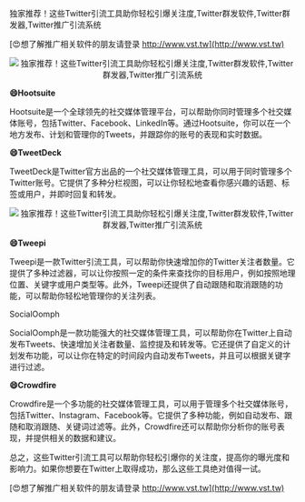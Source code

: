 独家推荐！这些Twitter引流工具助你轻松引爆关注度,Twitter群发软件,Twitter群发器,Twitter推广引流系统

[😍想了解推广相关软件的朋友请登录 http://www.vst.tw](http://www.vst.tw)

 <center><img src="https://vst.tw/MP4/tuiguang/png/1.png" alt="独家推荐！这些Twitter引流工具助你轻松引爆关注度,Twitter群发软件,Twitter群发器,Twitter推广引流系统"></center>

**😄Hootsuite**

Hootsuite是一个全球领先的社交媒体管理平台，可以帮助你同时管理多个社交媒体账号，包括Twitter、Facebook、LinkedIn等。通过Hootsuite，你可以在一个地方发布、计划和管理你的Tweets，并跟踪你的账号的表现和实时数据。

**😄TweetDeck**

TweetDeck是Twitter官方出品的一个社交媒体管理工具，可以用于同时管理多个Twitter账号。它提供了多种分栏视图，可以让你轻松地查看你感兴趣的话题、标签或用户，并即时回复和转发。

 <center><img src="https://vst.tw/MP4/tuiguang/png/4.png" alt="独家推荐！这些Twitter引流工具助你轻松引爆关注度,Twitter群发软件,Twitter群发器,Twitter推广引流系统"></center>

**😄Tweepi**

Tweepi是一款Twitter引流工具，可以帮助你快速增加你的Twitter关注者数量。它提供了多种过滤器，可以让你按照一定的条件来查找你的目标用户，例如按照地理位置、关键字或用户类型等。此外，Tweepi还提供了自动跟随和取消跟随的功能，可以帮助你轻松地管理你的关注列表。

SocialOomph

SocialOomph是一款功能强大的社交媒体管理工具，可以帮助你在Twitter上自动发布Tweets、快速增加关注者数量、监控提及和转发等。它还提供了自定义的计划发布功能，可以让你在特定的时间段内自动发布Tweets，并且可以根据关键字进行过滤。

**😄Crowdfire**

Crowdfire是一个多功能的社交媒体管理工具，可以用于管理多个社交媒体账号，包括Twitter、Instagram、Facebook等。它提供了多种功能，例如自动发布、跟随和取消跟随、关键词过滤等。此外，Crowdfire还可以帮助你分析你的账号表现，并提供相关的数据和建议。

总之，这些Twitter引流工具可以帮助你轻松引爆你的关注度，提高你的曝光度和影响力。如果你想要在Twitter上取得成功，那么这些工具绝对值得一试。

[😍想了解推广相关软件的朋友请登录 http://www.vst.tw](http://www.vst.tw)



